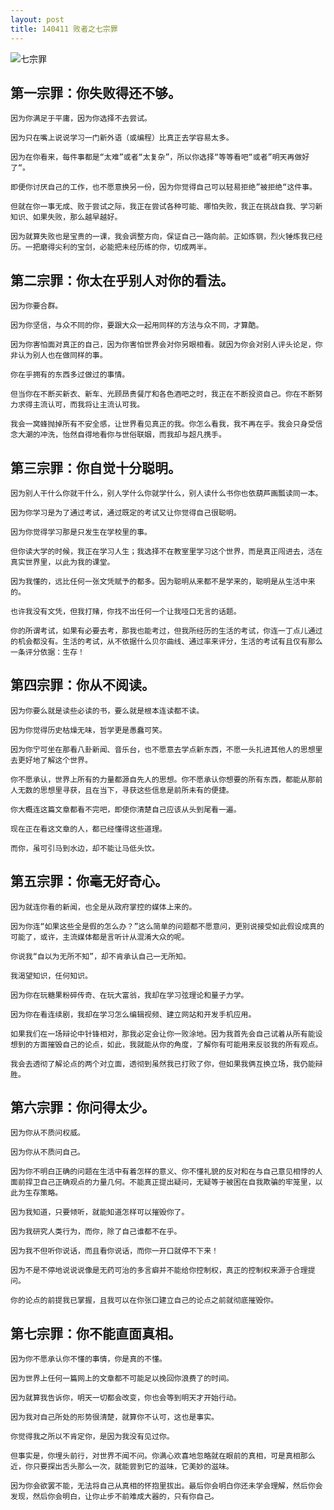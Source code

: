 ```yaml
---
layout: post
title: 140411 败者之七宗罪
---
```


![七宗罪](album/chaoren.jp)


## 第一宗罪：你失败得还不够。

	因为你满足于平庸，因为你选择不去尝试。

	因为只在嘴上说说学习一门新外语（或编程）比真正去学容易太多。

	因为在你看来，每件事都是“太难”或者“太复杂”，所以你选择“等等看吧“或者”明天再做好了“。

	即便你讨厌自己的工作，也不愿意换另一份，因为你觉得自己可以轻易拒绝”被拒绝“这件事。

	但就在你一事无成、败于尝试之际，我正在尝试各种可能、哪怕失败，我正在挑战自我、学习新知识、如果失败，那么越早越好。

	因为就算失败也是宝贵的一课，我会调整方向，保证自己一路向前。正如炼钢，烈火锤炼我已经历。一把磨得尖利的宝剑，必能把未经历练的你，切成两半。

## 第二宗罪：你太在乎别人对你的看法。

	因为你要合群。

	因为你坚信，与众不同的你，要跟大众一起用同样的方法与众不同，才算酷。

	因为你害怕面对真正的自己，因为你害怕世界会对你另眼相看。就因为你会对别人评头论足，你非认为别人也在做同样的事。

	你在乎拥有的东西多过做过的事情。

	但当你在不断买新衣、新车、光顾昂贵餐厅和各色酒吧之时，我正在不断投资自己。你在不断努力求得主流认可，而我将让主流认可我。

	我会一窝蜂抛掉所有不安全感，让世界看见真正的我。你怎么看我，我不再在乎。我会只身受信念大潮的冲洗，怡然自得地看你与世俗联姻，而我却与超凡携手。

## 第三宗罪：你自觉十分聪明。

	因为别人干什么你就干什么，别人学什么你就学什么，别人读什么书你也依葫芦画瓢读同一本。

	因为你学习是为了通过考试，通过既定的考试又让你觉得自己很聪明。

	因为你觉得学习那是只发生在学校里的事。

	但你读大学的时候，我正在学习人生；我选择不在教室里学习这个世界，而是真正闯进去，活在真实世界里，以此为我的课堂。

	因为我懂的，远比任何一张文凭赋予的都多。因为聪明从来都不是学来的，聪明是从生活中来的。

	也许我没有文凭，但我打赌，你找不出任何一个让我哑口无言的话题。

	你的所谓考试，如果有必要去考，那我也能考过，但我所经历的生活的考试，你连一丁点儿通过的机会都没有。生活的考试，从不依据什么贝尔曲线、通过率来评分，生活的考试有且仅有那么一条评分依据：生存！

## 第四宗罪：你从不阅读。

	因为你要么就是读些必读的书，要么就是根本连读都不读。

	因为你觉得历史枯燥无味，哲学更是愚蠢可笑。

	因为你宁可坐在那看八卦新闻、音乐台，也不愿意去学点新东西，不愿一头扎进其他人的思想里去更好地了解这个世界。

	你不愿承认，世界上所有的力量都源自先人的思想。你不愿承认你想要的所有东西，都能从那前人无数的思想里寻获，且在当下，寻获这些信息是前所未有的便捷。

	你大概连这篇文章都看不完吧，即使你清楚自己应该从头到尾看一遍。

	现在正在看这文章的人，都已经懂得这些道理。

	而你，虽可引马到水边，却不能让马低头饮。

## 第五宗罪：你毫无好奇心。

	因为就连你看的新闻，也全是从政府掌控的媒体上来的。

	因为你连“如果这些全是假的怎么办？”这么简单的问题都不愿意问，更别说接受如此假设成真的可能了，或许，主流媒体都是言听计从混淆大众的呢。

	你说我“自以为无所不知”，却不肯承认自己一无所知。

	我渴望知识，任何知识。

	因为你在玩糖果粉碎传奇、在玩大富翁，我却在学习弦理论和量子力学。

	因为你在看连续剧，我却在学习怎么编辑视频、建立网站和开发手机应用。

	如果我们在一场辩论中针锋相对，那我必定会让你一败涂地。因为我首先会自己试着从所有能设想到的方面摧毁自己的论点，如此，我就能从你的角度，了解你有可能用来反驳我的所有观点。

	我会去透彻了解论点的两个对立面，透彻到虽然我已打败了你，但如果我俩互换立场，我仍能辩胜。

## 第六宗罪：你问得太少。

	因为你从不质问权威。

	因为你从不质问自己。

	因为你不明白正确的问题在生活中有着怎样的意义、你不懂礼貌的反对和在与自己意见相悖的人面前捍卫自己正确观点的力量几何。不能真正提出疑问，无疑等于被困在自我欺骗的牢笼里，以此为生存策略。

	因为我知道，只要倾听，就能知道怎样可以摧毁你了。

	因为我研究人类行为，而你，除了自己谁都不在乎。

	因为我不但听你说话，而且看你说话，而你一开口就停不下来！

	因为不是不停地说说说像是无药可治的多言癖并不能给你控制权，真正的控制权来源于合理提问。

	你的论点的前提我已掌握，且我可以在你张口建立自己的论点之前就彻底摧毁你。

## 第七宗罪：你不能直面真相。

	因为你不愿承认你不懂的事情，你是真的不懂。

	因为世界上任何一篇网上的文章都不可能足以挽回你浪费了的时间。

	因为就算我告诉你，明天一切都会改变，你也会等到明天才开始行动。

	因为我对自己所处的形势很清楚，就算你不认可，这也是事实。

	你觉得我之所以不肯定你，是因为我没有见过你。

	但事实是，你埋头前行，对世界不闻不问。你满心欢喜地忽略就在眼前的真相，可是真相那么近，你只要探出舌头那么一次，就能尝到它的滋味，它美妙的滋味。

	因为你会欲罢不能，无法将自己从真相的怀抱里拔出。最后你会明白你还未学会理解，然后你会发现，然后你会明白，让你止步不前难成大器的，只有你自己。